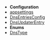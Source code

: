 - **Configuration**
- [appsettings](./configuration/appsettings.md)
- [DnsEntriesConfig](./configuration/DnsEntriesConfig.md)
- [DnsUpdaterEntry](./configuration/DnsUpdaterEntry.md)
- **Enums**
- [DnsType](./enums/DnsType.md)